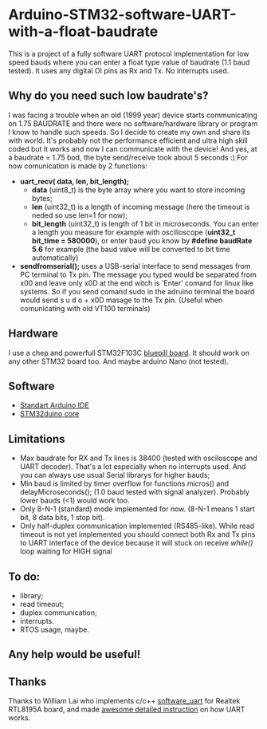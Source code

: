 # Arduino-STM32-software-UART-with-a-float-baudrate
This is a project of a fully software UART protocol implementation for low speed bauds where you can enter a float type value of baudrate (1.1 baud tested). It uses any digital OI pins as Rx and Tx. No interrupts used. 
## Why do you need such low baudrate's? 
I was facing a trouble when an old (1999 year) device starts communicating on 1.75 BAUDRATE and there were no software/hardware library or program I know to handle such speeds. So I decide to create my own and share its with world. It's probably not the performance efficient and ultra high skill coded but it works and now I can communicate with the device! And yes, at a baudrate = 1.75 bod, the byte send/receive took about 5 seconds :)
For now comunication is made by 2 functions:
* **uart_recv( data,  len,  bit_length);** 
  * **data** (uint8_t) is the byte array where you want to store incoming bytes; 
  * **len** (uint32_t) is a length of incoming message (here the timeout is neded so use len=1 for now); 
  * **bit_length** (uint32_t) is length of 1 bit in microseconds. You can enter a length you measure for example with oscilloscope (**uint32_t bit_time = 580000**), or enter baud you know by **#define baudRate 5.6** for example (the baud value will be converted to bit time automatically)
* **sendfromserial();** uses a USB-serial interface to send messages from PC terminal to Tx pin. The message you typed would be separated from x00 and leave only x0D at the end witch is 'Enter' comand for linux like systems. So if you send comand sudo in the adruino terminal the board would send s u d o + x0D masage to the Tx pin. (Useful when comunicating with old VT100 terminals)
## Hardware
I use a chep and powerfull STM32F103C [bluepill board](https://stm32-base.org/boards/STM32F103C8T6-Blue-Pill.html). It should work on any other STM32 board too. And maybe arduino Nano (not tested).
## Software
* [Standart Arduino IDE](https://www.arduino.cc/en/software)
* [STM32duino core](https://github.com/stm32duino/Arduino_Core_STM32)
## Limitations
* Max baudrate for RX and Tx lines is 38400 (tested with osciloscope and UART decoder). That's a lot especially when no interrupts used. And you can always use usual Serial librarys for higher bauds;
* Min baud is limited by timer overflow for functions micros() and delayMicroseconds(); (1.0 baud tested with signal analyzer). Probably lower bauds (<1) would work too.
* Only 8-N-1 (standard) mode implemented for now. (8-N-1 means 1 start bit, 8 data bits, 1 stop bit).
* Only half-duplex communication implemented (RS485-like).
While read timeout is not yet implemented you should connect both Rx and Tx pins to UART interface of the device because it will stuck on receive *while()* loop waiting for HIGH signal
## To do: 
* library; 
* read timeout; 
* duplex communication;
* interrupts.
* RTOS usage, maybe.
## Any help would be useful! 
## Thanks
Thanks to William Lai who implements c/c++ [software_uart](https://github.com/williamlai/software_uart) for Realtek RTL8195A board, and made [awesome detailed instruction](https://medium.com/@redmilk/implement-software-uart-from-2-gpio-1150e96c3d18) on how UART works.
